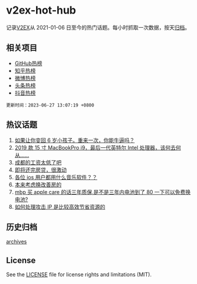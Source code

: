# v2ex-hot-hub

 记录[V2EX](https://www.v2ex.com/)从 2021-01-06 日至今的热门话题。每小时抓取一次数据，按天[归档](archives)。
 
 ## 相关项目

- [GitHub热榜](https://github.com/lonnyzhang423/github-hot-hub)
- [知乎热榜](https://github.com/lonnyzhang423/zhihu-hot-hub)
- [微博热榜](https://github.com/lonnyzhang423/weibo-hot-hub)
- [头条热榜](https://github.com/lonnyzhang423/toutiao-hot-hub)
- [抖音热榜](https://github.com/lonnyzhang423/douyin-hot-hub)


 `更新时间：2023-06-27 13:07:19 +0800`

## 热议话题

1. [如果让你变回 6 岁小孩子。重来一次，你能牛逼吗？](https://www.v2ex.com/t/951753)
1. [2019 款 15 寸 MacBookPro i9，最后一代英特尔 Intel 处理器，该何去何从……](https://www.v2ex.com/t/951781)
1. [成都的工资太低了吧](https://www.v2ex.com/t/951799)
1. [即将还完房贷，很激动](https://www.v2ex.com/t/951849)
1. [各位 ios 用户都用什么音乐软件？？](https://www.v2ex.com/t/951846)
1. [本来考虑换改善房的](https://www.v2ex.com/t/951938)
1. [mbp 买 apple care 的话三年质保,是不是三年内电池到了 80 一下可以免费换电池?](https://www.v2ex.com/t/951756)
1. [如何处理攻击 IP 是比较高效节省资源的](https://www.v2ex.com/t/951809)

## 历史归档

[archives](archives)

## License

See the [LICENSE](LICENSE) file for license rights and limitations (MIT).
